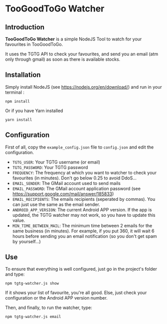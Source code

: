 # TooGoodToGo Watcher

## Introduction

**TooGoodToGo Watcher** is a simple NodeJS Tool to watch for your favourites in TooGoodToGo.

It uses the TGTG API to check your favourites, and send you an email (atm only through gmail) as soon as there is available stocks.

## Installation

Simply install NodeJS (see https://nodejs.org/en/download/) and run in your terminal :

```npm install```

Or if you have Yarn installed

```yarn install```

## Configuration

First of all, copy the `example_config.json` file to `config.json` and edit the configuration.

* `TGTG_USER`: Your TGTG username (or email)
* `TGTG_PASSWORD`: Your TGTG password
* `FREQUENCY`: The frequency at which you want to watcher to check your favourites (in minutes). Don't go below 0.25 to avoid DdoS...
* `EMAIL_SENDER`: The GMail account used to send mails
* `EMAIL_PASSWORD`: The GMail account application password (see https://support.google.com/mail/answer/185833)
* `EMAIL_RECIPIENTS`: The emails recipients (seperated by commas). You can just use the same as the email sender.
* `ANDROID_APP_VERSION`: The current Android APP version. If the app is updated, the TGTG watcher may not work, so you have to update this value.
* `MIN_TIME_BETWEEN_MAIL`: The minimum time between 2 emails for the same business (in minutes). For example, if you put 360, it will wait 6 hours before sending you an email notification (so you don't get spam by yourself...)

## Use

To ensure that everything is well configured, just go in the project's folder and type:

```npm tgtg-watcher.js show```

If it shows your list of favourite, you're all good. Else, just check your configuration or the Android APP version number.

Then, and finally, to run the watcher, type:

```npm tgtg-watcher.js email```
